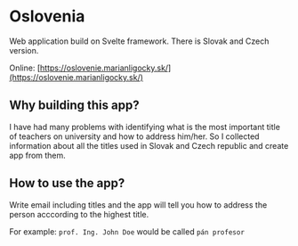 # Oslovenia 
Web application build on Svelte framework. There is Slovak and Czech version.

Online: [https://oslovenie.marianligocky.sk/](https://oslovenie.marianligocky.sk/)

## Why building this app?
I have had many problems with identifying what is the most important title of teachers on university and how to address him/her. 
So I collected information about all the titles used in Slovak and Czech republic and create app from them. 

## How to use the app?
Write email including titles and the app will tell you how to address the person acccording to the highest title. 

For example: `prof. Ing. John Doe` would be called `pán profesor`

